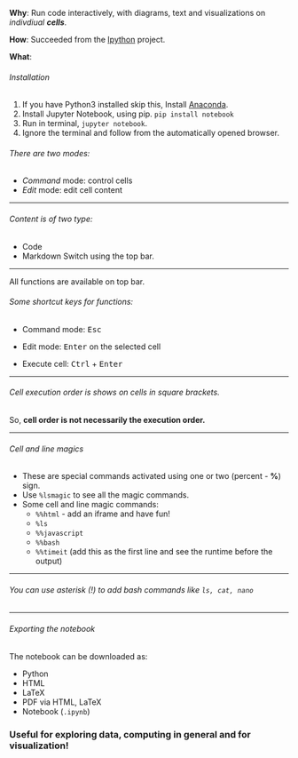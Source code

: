 **Why**: Run code interactively, with diagrams, text and visualizations on *indivdiual* ***cells***.

**How**: Succeeded from the [Ipython](https://ipython.org/) project.

**What**:

###### Installation
1. If you have Python3 installed skip this, Install [Anaconda](https://anaconda.org/).
2. Install Jupyter Notebook, using pip. ``pip install notebook``
3. Run in terminal, ``jupyter notebook``.
4. Ignore the terminal and follow from the automatically opened browser.

###### There are two modes:
- *Command* mode: control cells
- *Edit* mode: edit cell content

---
###### Content is of two type:
- Code
- Markdown
Switch using the top bar.
---
All functions are available on top bar.

###### Some shortcut keys for functions:
- Command mode: <kbd>Esc</kbd>

- Edit mode: <kbd>Enter</kbd> on the selected cell

- Execute cell: <kbd>Ctrl</kbd> + <kbd>Enter</kbd>

---
###### Cell execution order is shows on cells in square brackets.
So, **cell order is not necessarily the execution order.**

---
###### Cell and line *magic*s
- These are special commands activated using one or two (percent - **%**) sign.
- Use `%lsmagic` to see all the magic commands.
- Some cell and line magic commands:
	- `%%html` - add an iframe and have fun!
	- `%ls`
	- `%%javascript`
	- `%%bash`
	- `%%timeit` (add this as the first line and see the runtime before the output)
---
###### You can use asterisk (!) to add bash commands like `ls, cat, nano`
---
###### Exporting the notebook
The notebook can be downloaded as:
- Python
- HTML
- LaTeX
- PDF via HTML, LaTeX
- Notebook (`.ipynb`)

### Useful for exploring data, computing in general and for visualization!
